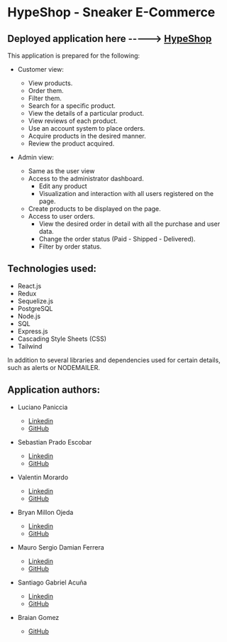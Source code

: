 # HypeShop - Sneaker E-Commerce

## Deployed application here -----> [HypeShop](https://hype-shop.vercel.app/)

This application is prepared for the following:

- Customer view:
    - View products.
    - Order them.
    - Filter them.
    - Search for a specific product.
    - View the details of a particular product.
    - View reviews of each product.
    - Use an account system to place orders.
    - Acquire products in the desired manner.
    - Review the product acquired.

- Admin view:
    - Same as the user view
    - Access to the administrator dashboard.
        - Edit any product
        - Visualization and interaction with all users registered on the page.
    - Create products to be displayed on the page.
    - Access to user orders.
        - View the desired order in detail with all the purchase and user data.
        - Change the order status (Paid - Shipped - Delivered).
        - Filter by order status.

## Technologies used:

- React.js
- Redux
- Sequelize.js
- PostgreSQL
- Node.js
- SQL
- Express.js
- Cascading Style Sheets (CSS)
- Tailwind

In addition to several libraries and dependencies used for certain details, such as alerts or NODEMAILER.

## Application authors:

- Luciano Paniccia
    - [Linkedin](https://www.linkedin.com/in/luciano-paniccia-847868232/)
    - [GitHub](https://github.com/Luciano-Paniccia-Git)

- Sebastian Prado Escobar
    - [Linkedin](https://www.linkedin.com/in/sebastian-prado-escobar-dev/)
    - [GitHub](https://github.com/sebas-pr2000)

- Valentin Morardo
    - [Linkedin](https://www.linkedin.com/in/valentin-morardo-b125ba240/)
    - [GitHub](https://github.com/Littyfever)

- Bryan Millon Ojeda
    - [Linkedin](https://www.linkedin.com/in/bryan-millon/)
    - [GitHub](https://github.com/BryanMillon)

- Mauro Sergio Damian Ferrera
    - [Linkedin](https://www.linkedin.com/in/damian-f/)
    - [GitHub](https://github.com/damianf2022)

- Santiago Gabriel Acuña
    - [Linkedin](https://www.linkedin.com/in/santiago-acu%C3%B1a-894ba9256/)
    - [GitHub](https://github.com/Santiago-Acuna)

- Braian Gomez
    - [GitHub](https://github.com/braaidg)

